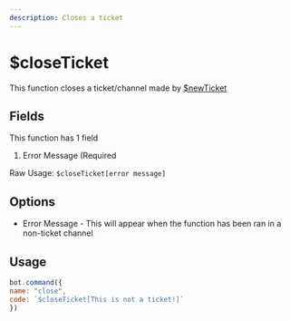 ```yaml
---
description: Closes a ticket
---
```


# $closeTicket

This function closes a ticket/channel made by [$newTicket](usdnewticket.md)

## Fields

This function has 1 field

1. Error Message \(Required

Raw Usage: `$closeTicket[error message]`

## Options

* Error Message - This will appear when the function has been ran in a non-ticket channel

## Usage

```javascript
bot.command({
name: "close",
code: `$closeTicket[This is not a ticket!]`
})
```


